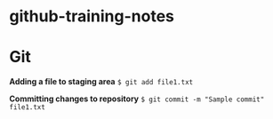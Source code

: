 # github-training-notes

Git
===
**Adding a file to staging area**
`$ git add file1.txt`

**Committing changes to repository**
`$ git commit -m "Sample commit" file1.txt`

